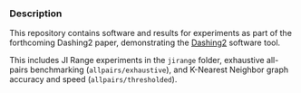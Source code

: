 ### Description

This repository contains software and results for experiments as part of the forthcoming Dashing2 paper, demonstrating the [Dashing2](https://github.com/dnbaker/dashing2) software tool.

This includes JI Range experiments in the `jirange` folder, exhaustive all-pairs benchmarking (`allpairs/exhaustive`), and K-Nearest Neighbor graph accuracy and speed (`allpairs/thresholded`).
